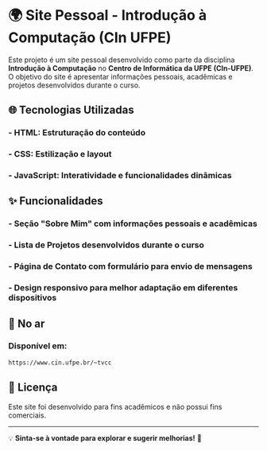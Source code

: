 # 🌍 **Site Pessoal - Introdução à Computação (CIn UFPE)**

Este projeto é um site pessoal desenvolvido como parte da disciplina **Introdução à Computação** no **Centro de Informática da UFPE (CIn-UFPE)**. O objetivo do site é apresentar informações pessoais, acadêmicas e projetos desenvolvidos durante o curso.

## 🌐 **Tecnologias Utilizadas**
### - **HTML**: Estruturação do conteúdo
### - **CSS**: Estilização e layout
### - **JavaScript**: Interatividade e funcionalidades dinâmicas

## ✨ **Funcionalidades**
### - **Seção "Sobre Mim"** com informações pessoais e acadêmicas
### - **Lista de Projetos** desenvolvidos durante o curso
### - **Página de Contato** com formulário para envio de mensagens
### - **Design responsivo** para melhor adaptação em diferentes dispositivos

## 🚀 **No ar**
### Disponível em:
   ```sh
   https://www.cin.ufpe.br/~tvcc
   ```

## 📄 **Licença**
Este site foi desenvolvido para fins acadêmicos e não possui fins comerciais.

---

💡 **Sinta-se à vontade para explorar e sugerir melhorias!** 🚀


